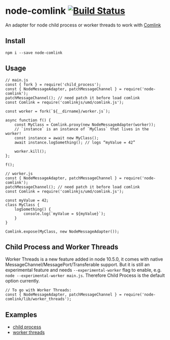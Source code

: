 # node-comlink [![Build Status](https://travis-ci.org/rocwind/node-comlink.svg?branch=master)](https://travis-ci.org/rocwind/node-comlink)
An adapter for node child process or worker threads to work with [Comlink](https://github.com/GoogleChromeLabs/comlink)

## Install
`npm i --save node-comlink`

## Usage
```
// main.js
const { fork } = require('child_process');
const { NodeMessageAdapter, patchMessageChannel } = require('node-comlink');
patchMessageChannel(); // need patch it before load comlink
const Comlink = require('comlinkjs/umd/comlink.js');

const worker = fork(`${__dirname}/worker.js`);

async function f() {
    const MyClass = Comlink.proxy(new NodeMessageAdapter(worker));
    // `instance` is an instance of `MyClass` that lives in the worker!
    const instance = await new MyClass();
    await instance.logSomething(); // logs “myValue = 42”

    worker.kill();
};

f();
```

```
// worker.js
const { NodeMessageAdapter, patchMessageChannel } = require('node-comlink');
patchMessageChannel(); // need patch it before load comlink
const Comlink = require('comlinkjs/umd/comlink.js');

const myValue = 42;
class MyClass {
    logSomething() {
        console.log(`myValue = ${myValue}`);
    }
}

Comlink.expose(MyClass, new NodeMessageAdapter());
```

## Child Process and Worker Threads
Worker Threads is a new feature added in node 10.5.0, it comes with native MessageChannel/MessagePort/Transferable support. But it is still an experimental feature and needs `--experimental-worker` flag to enable, e.g. `node --experimental-worker main.js`. Therefore Child Process is the default option currently.

```
// To go with Worker Threads:
const { NodeMessageAdapter, patchMessageChannel } = require('node-comlink/lib/worker_threads');
```

## Examples
* [child process](examples/child_process)
* [worker threads](examples/worker_threads)
